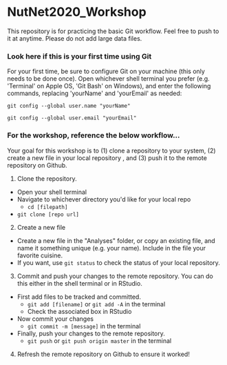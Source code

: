 # NutNet2020_Workshop
This repository is for practicing the basic Git workflow. Feel free to push to it at anytime. Please do not add large data files. 

### Look here if this is your first time using Git

For your first time, be sure to configure Git on your machine (this only needs to be done once). Open whichever shell terminal you prefer (e.g. 'Terminal' on Apple OS, 'Git Bash' on Windows), and enter the following commands, replacing 'yourName' and 'yourEmail' as needed:

`git config --global user.name "yourName"`

`git config --global user.email "yourEmail"`

### For the workshop, reference the below workflow...

Your goal for this workshop is to (1) clone a repository to your system, (2) create a new file in your local repository , and (3) push it to the remote repository on Github.

1. Clone the repository.
  - Open your shell terminal
  - Navigate to whichever directory you'd like for your local repo 
    - `cd [filepath]`
  - `git clone [repo url]`
  
2. Create a new file
  - Create a new file in the "Analyses" folder, or copy an existing file, and name it something unique (e.g. your name). Include in the file your favorite cuisine.
  - If you want, use `git status` to check the status of your local repository. 
  
3. Commit and push your changes to the remote repository. You can do this either in the shell terminal or in RStudio. 
  - First add files to be tracked and committed. 
    - `git add [filename]` or `git add -A` in the terminal
    - Check the associated box in RStudio
  - Now commit your changes
    - `git commit -m [message]` in the terminal
  - Finally, push your changes to the remote repository.
    - `git push` or `git push origin master` in the terminal
    
4. Refresh the remote repository on Github to ensure it worked!